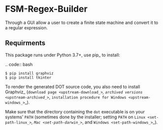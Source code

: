# FSM-Regex-Builder
Through a GUI allow a user to create a finite state machine and convert it to a regular expression.

Requirments
------------

This package runs under Python 3.7+, use pip_ to install:

.. code:: bash

    $ pip install graphviz
    $ pip install tkinter

To render the generated DOT source code, you also need to install Graphviz_
(`download page <upstream-download_>`_,
`archived versions <upstream-archived_>`_,
`installation procedure for Windows <upstream-windows_>`_).

Make sure that the directory containing the ``dot`` executable is on your
systems' ``PATH``
(sometimes done by the installer;
setting ``PATH``
on `Linux <set-path-linux_>`_,
`Mac <set-path-darwin_>`_,
and `Windows <set-path-windows_>`_).
